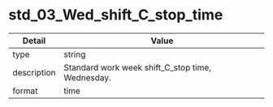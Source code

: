 # std_03_Wed_shift_C_stop_time
| Detail | Value |
| ------ | ----- |
| type | string |
| description | Standard work week shift_C_stop time, Wednesday. |
| format | time |
